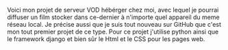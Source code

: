 ﻿Voici mon projet de serveur VOD hébérger chez moi, avec lequel je pourrai diffuser un film stocker dans ce-dernier à n'importe quel appareil du meme réseau local. Je précise aussi que je suis tout nouveau sur GitHub que c'est mon tout premier projet de ce type. Pour ce projet j'utilise python ainsi que le framework django et bien sûr le Html et le CSS pour les pages web. 